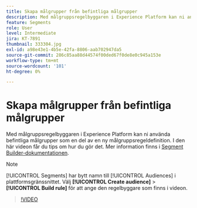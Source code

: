 ```yaml
---
title: Skapa målgrupper från befintliga målgrupper
description: Med målgruppsregelbyggaren i Experience Platform kan ni använda befintliga målgrupper som en del av en ny målgruppsregeldefinition. I den här videon får du tips om hur du gör det.
feature: Segments
role: User
level: Intermediate
jira: KT-7891
thumbnail: 333304.jpg
exl-id: a98e43e1-4b5e-42fa-8806-aab702947da5
source-git-commit: 286c85aa88d44574f00ded67f0de8e0c945a153e
workflow-type: tm+mt
source-wordcount: '101'
ht-degree: 0%

---
```


# Skapa målgrupper från befintliga målgrupper

Med målgruppsregelbyggaren i Experience Platform kan ni använda befintliga målgrupper som en del av en ny målgruppsregeldefinition. I den här videon får du tips om hur du gör det. Mer information finns i [Segment Builder-dokumentationen](https://experienceleague.adobe.com/docs/experience-platform/segmentation/ui/segment-builder.html).

>[!NOTE]
>
> [!UICONTROL Segments] har bytt namn till [!UICONTROL Audiences] i plattformsgränssnittet. Välj **[!UICONTROL Create audience]** > **[!UICONTROL Build rule]** för att ange den regelbyggare som finns i videon.

>[!VIDEO](https://video.tv.adobe.com/v/333304/?learn=on&enablevpops)

